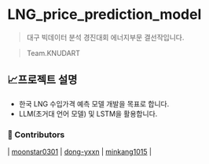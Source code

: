 # LNG_price_prediction_model
> 대구 빅데이터 분석 경진대회 에너지부문 결선작입니다.

> Team.KNUDART


## 📈프로젝트 설명
- 한국 LNG 수입가격 예측 모델 개발을 목표로 합니다.
- LLM(초거대 언어 모델) 및 LSTM을 활용합니다.

### :rainbow: Contributors
| [moonstar0301](https://github.com/moonstar0301) | [dong-yxxn](https://github.com/dong-yxxn) | [minkang1015](https://github.com/minkang1015) |
